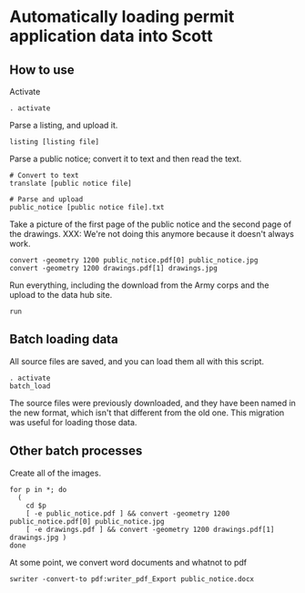 # Automatically loading permit application data into Scott

## How to use

Activate

    . activate

Parse a listing, and upload it.

    listing [listing file]

Parse a public notice; convert it to text and then read the text.

    # Convert to text
    translate [public notice file]

    # Parse and upload
    public_notice [public notice file].txt

Take a picture of the first page of the public notice and the second page of
the drawings. XXX: We're not doing this anymore because it doesn't always work.

    convert -geometry 1200 public_notice.pdf[0] public_notice.jpg
    convert -geometry 1200 drawings.pdf[1] drawings.jpg

Run everything, including the download from the Army corps
and the upload to the data hub site.

    run

## Batch loading data

All source files are saved, and you can load them all with this script.

    . activate
    batch_load

The source files were previously downloaded, and they have been named in the
new format, which isn't that different from the old one. This migration was
useful for loading those data.

## Other batch processes

Create all of the images.

    for p in *; do
      (
        cd $p
        [ -e public_notice.pdf ] && convert -geometry 1200 public_notice.pdf[0] public_notice.jpg
        [ -e drawings.pdf ] && convert -geometry 1200 drawings.pdf[1] drawings.jpg )
    done

At some point, we convert word documents and whatnot to pdf

    swriter -convert-to pdf:writer_pdf_Export public_notice.docx
